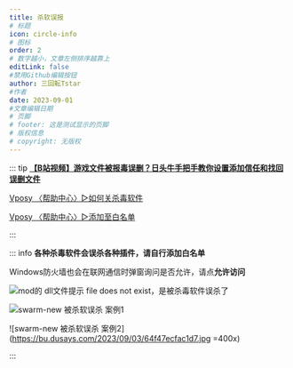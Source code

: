 ```yaml
---
title: 杀软误报
# 标题
icon: circle-info
# 图标
order: 2
# 数字越小，文章左侧排序越靠上
editLink: false
#禁用Github编辑按钮
author: 三回転Tstar
#作者
date: 2023-09-01
#文章编辑日期
# 页脚
# footer: 这是测试显示的页脚
# 版权信息
# copyright: 无版权
---
```


::: tip
[**【B站视频】游戏文件被报毒误删？日头牛手把手教你设置添加信任和找回误删文件**](https://www.bilibili.com/video/BV1Uu411A7Hh/)

[Vposy 〈帮助中心〉▷如何关杀毒软件](https://mp.weixin.qq.com/s/kivDC7BhuZ8i1Uefr7eQJQ)

[Vposy 〈帮助中心〉▷添加至白名单](https://mp.weixin.qq.com/s/xN2OK0oYU4MqsYlFqTL_qQ)


:::

::: info
**各种杀毒软件会误杀各种插件，请自行添加白名单**

Windows防火墙也会在联网通信时弹窗询问是否允许，请点**允许访问**

![mod的 dll文件提示 file does not exist，是被杀毒软件误杀了](https://bu.dusays.com/2023/09/01/64f0bde3e950d.png)

![swarm-new 被杀软误杀 案例1](https://bu.dusays.com/2023/09/03/64f4806faa8e5.png)

![swarm-new 被杀软误杀 案例2](https://bu.dusays.com/2023/09/03/64f47ecfac1d7.jpg =400x)

:::

